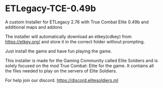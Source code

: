 # ETLegacy-TCE-0.49b
A custom Installer for ETLegacy 2.76 with True Combat Elite 0.49b and additional maps and addons

The installer will automatically download an etkey(cdkey) from https://etkey.org/ and store it in the correct folder without prompting.

Just install the game and have fun playing the game.

This installer is made for the Gaming Community called Elite Soldiers and is solely focused on the mod True Combat: Elite for the game. It contains all the files needed to play on the servers of Elite Soldiers.

For help join our discord. https://discord.elitesoldiers.ml
